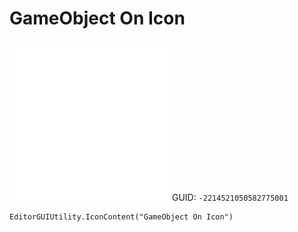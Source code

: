 # GameObject On Icon
![](/img/GameObject%20On%20Icon.png)
GUID: `-2214521050582775001`
```
EditorGUIUtility.IconContent("GameObject On Icon")
```
